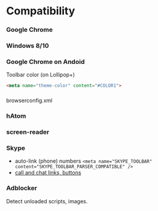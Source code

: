 # Compatibility

### Google Chrome

### Windows 8/10

### Google Chrome on Andoid

Toolbar color (on Lollipop+)

```html
<meta name="theme-color" content="#COLOR1">
```

###

browserconfig.xml

### hAtom

### screen-reader

### Skype

- auto-link (phone) numbers `<meta name="SKYPE_TOOLBAR" content="SKYPE_TOOLBAR_PARSER_COMPATIBLE" />`
- [call and chat links, buttons](http://www.skype.com/en/create-contactme-buttons/)

### Adblocker

Detect unloaded scripts, images.

